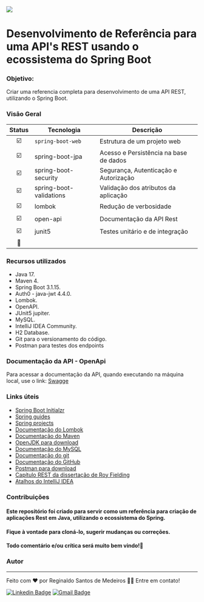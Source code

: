 <img src="https://img.shields.io/github/license/regissanme/full-reference"/>  

# Desenvolvimento de Referência para uma API's REST usando o ecossistema do Spring Boot

### Objetivo: 
Criar uma referencia completa para desenvolvimento de uma API REST, utilizando o Spring Boot.  

### Visão Geral

| Status | Tecnologia | Descrição |
| :---: | --- | --- |
| :ballot_box_with_check: | `spring-boot-web` | Estrutura de um projeto web |
| :ballot_box_with_check: | spring-boot-jpa | Acesso e Persistência na base de dados  |
| :ballot_box_with_check: | spring-boot-security | Segurança, Autenticação e Autorização |
| :ballot_box_with_check: | spring-boot-validations | Validação dos atributos da aplicação | 
| :ballot_box_with_check: | lombok | Redução de verbosidade | 
| :ballot_box_with_check: | open-api | Documentação da API Rest | 
| :ballot_box_with_check: | junit5 | Testes unitário e de integração | 
| :white_square_button: |  |  | 



### Recursos utilizados
- Java 17.
- Maven 4.
- Spring Boot 3.1.15.
- Auth0 - java-jwt 4.4.0.
- Lombok.
- OpenAPI.
- JUnit5 jupiter.
- MySQL.
- IntelliJ IDEA Community.
- H2 Database.
- Git para o versionamento do código.
- Postman para testes dos endpoints   

###  Documentação da API - OpenApi
Para acessar a documentação da API, quando executando na máquina local, use o link:
[Swagge](http://localhost:8080/swagger-ui/index.html#/)



### Links úteis
- [Spring Boot Initialzr](https://start.spring.io/)
- [Spring guides](https://spring.io/guides)
- [Spring projects](https://spring.io/projects)
- [Documentação do Lombok](https://projectlombok.org/)
- [Documentação do Maven](https://maven.apache.org/)
- [OpenJDK para download](https://openjdk.java.net/)
- [Documentação do MySQL](https://dev.mysql.com/doc/refman/8.0/en/)
- [Documentação do git](https://git-scm.com/)
- [Documentação do GitHub](https://docs.github.com/pt)
- [Postman para download](https://www.postman.com/downloads/)
- [Capítulo REST da dissertação de Roy Fielding](https://www.ics.uci.edu/~fielding/pubs/dissertation/rest_arch_style.htm)
- [Atalhos do IntelliJ IDEA](https://resources.jetbrains.com/storage/products/intellij-idea/docs/IntelliJIDEA_ReferenceCard.pdf)



### Contribuições
#### Este repositório foi criado para servir como um referência para criação de aplicações Rest em Java, utilizando o ecossistema do Spring.
#### Fique à vontade para cloná-lo, sugerir mudanças ou correções.
#### Todo comentário e/ou crítica será muito bem vindo!🤝

### Autor
---


Feito com ❤️ por Reginaldo Santos de Medeiros 👋🏽 Entre em contato!

[![Linkedin Badge](https://img.shields.io/badge/-Reginaldo-blue?style=flat-square&logo=Linkedin&logoColor=white&link=https://www.linkedin.com/in/reginaldo-santos-de-medeiros-59517324/)](https://www.linkedin.com/in/reginaldo-santos-de-medeiros-59517324/) [![Gmail Badge](https://img.shields.io/badge/-rsanme@gmail.com-c14438?style=flat-square&logo=Gmail&logoColor=white&link=mailto:rsanme@gmail.com)](mailto:rsanme@gmail.com)
